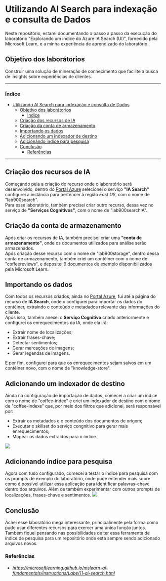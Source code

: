 # Utilizando AI Search para indexação e consulta de Dados
Neste repositório, estarei documentando o passo a passo da execução do laboratório "Explorando um índice do Azure IA Search (UI)", fornecido pela Microsoft Learn, e a minha experiência de aprendizado do laboratório. 

## Objetivo dos laborátorios
Construir uma solução de mineração de conhecimento que facilite a busca de insights sobre experiências de clientes.

*******
### Índice
- [Utilizando AI Search para indexação e consulta de Dados](#utilizando-ai-search-para-indexação-e-consulta-de-dados)
  - [Objetivo dos laborátorios](#objetivo-dos-laborátorios)
    - [Índice](#índice)
  - [Criação dos recursos de IA](#criação-dos-recursos-de-ia)
  - [Criação da conta de armazenamento](#criação-da-conta-de-armazenamento)
  - [Importando os dados](#importando-os-dados)
  - [Adicionando um indexador de destino](#adicionando-um-indexador-de-destino)
  - [Adicionando índice para pesquisa](#adicionando-índice-para-pesquisa)
  - [Conclusão](#conclusão)
    - [Referências](#referências)

*******

## Criação dos recursos de IA
Começando pela a criação do recurso onde o laboratório será desenvolvido, dentro do [Portal Azure](https://portal.azure.com) selecionei o serviço **"IA Search"** configurei a instância para pertencer à região *East US*, com o nome de "lab900search".  
Para esse laboratório, também precisei criar outro recurso, dessa vez no serviço de **"Serviços Cognitivos"**, com o nome de "lab900searchIA".  

## Criação da conta de armazenamento
Após criar os recursos de IA, também precisei criar uma **"conta de armazenamento"**, onde os documentos utilizados para análise serão armazenados.  
Após criação desse recurso com o nome de "lab900storage", dentro dessa conta de armazenamento, também criei um contêiner com o nome de "coffeereviews", e depositei 9 documentos de exemplo disponibilizados pela Microsoft Learn.

## Importando os dados
Com todos os recursos criados, ainda no [Portal Azure](https://portal.azure.com), fui até a página do recurso de **IA Search**, onde o configurei para importar os dados do contêiner, extraindo o conteúdo e metadados relevante das informações do cliente.  
Após isso, também anexei o **Serviço Cognitivo** criado anteriormente e configurei os enrequecimentos da IA, onde ela irá:
- Extrair nome de localizações;
- Extrair frases-chave;
- Detectar sentimentos;
- Gerar marcações de imagens;
- Gerar legendas de imagens.  

E por fim, configurei para que os enrequecimentos sejam salvos em um contêiner novo, com o nome de "knowledge-store".

## Adicionando um indexador de destino
Ainda na configuração de importação de dados, comecei a criar um índice com o nome de "coffee-index" e criei um indexador de destino com o nome de "coffee-indexe" que, por meio dos filtros que adicionei, será responsável por:
- Extrair os metadados e o conteúdo dos documentos de origem;
- Executar o skillset do serviço congnitivo para gerar mais enrequecimentos;
- Mapear os dados extraídos para o índice.  

![ ](https://imgur.com/2srJe9m.png)  

## Adicionando índice para pesquisa
Agora com tudo configurado, comecei a testar o índice para pesquisa com os prompts de exemplo do laboratório, onde pude entender mais sobre como é possível utilizar essa aplicação para identificar palavras-chave dentro dos arquivos. Além de também experimentar com outros prompts de localizações, frases-chave e sentimentos.
![ ](https://imgur.com/5EgQ1SP.png)

## Conclusão
Achei esse laboratório mega interessante, principalmente pela forma como pude usar diferentes recursos para exercer uma única função juntos.  
Também fiquei pensando nas possibilidades de ter essa ferramenta de índice de pesquisa para um repositório onde está sempre sendo adicionado arquivos novos.

### Referências
* ###### https://microsoftlearning.github.io/mslearn-ai-fundamentals/Instructions/Labs/11-ai-search.html